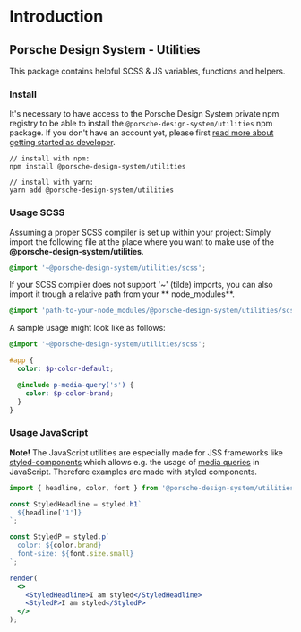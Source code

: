 # Introduction

<TableOfContents></TableOfContents>

## Porsche Design System - Utilities

This package contains helpful SCSS & JS variables, functions and helpers.

### Install

It's necessary to have access to the Porsche Design System private npm registry to be able to install the
`@porsche-design-system/utilities` npm package. If you don't have an account yet, please first
[read more about getting started as developer](start-coding/introduction).

```shell
// install with npm:
npm install @porsche-design-system/utilities

// install with yarn:
yarn add @porsche-design-system/utilities
```

### Usage SCSS

Assuming a proper SCSS compiler is set up within your project: Simply import the following file at the place where you
want to make use of the **@porsche-design-system/utilities**.

```scss
@import '~@porsche-design-system/utilities/scss';
```

If your SCSS compiler does not support '~' (tilde) imports, you can also import it trough a relative path from your **
node_modules**.

```scss
@import 'path-to-your-node_modules/@porsche-design-system/utilities/scss';
```

A sample usage might look like as follows:

```scss
@import '~@porsche-design-system/utilities/scss';

#app {
  color: $p-color-default;

  @include p-media-query('s') {
    color: $p-color-brand;
  }
}
```

### Usage JavaScript

**Note!** The JavaScript utilities are especially made for JSS frameworks like
[styled-components](https://styled-components.com) which allows e.g. the usage of
[media queries](https://developer.mozilla.org/en-US/docs/Web/CSS/Media_Queries/Using_media_queries) in JavaScript.
Therefore examples are made with styled components.

```jsx
import { headline, color, font } from '@porsche-design-system/utilities';

const StyledHeadline = styled.h1`
  ${headline['1']}
`;

const StyledP = styled.p`
  color: ${color.brand}
  font-size: ${font.size.small} 
`;

render(
  <>
    <StyledHeadline>I am styled</StyledHeadline>
    <StyledP>I am styled</StyledP>
  </>
);
```
